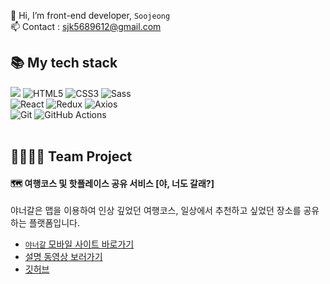 👋 Hi, I’m front-end developer, `Soojeong`<br/>
📫 Contact : sjk5689612@gmail.com


## 📚 My tech stack 
<div display=flex>
<img src="https://img.shields.io/badge/javascript-F7DF1E?style=for-the-badge&logo=javascript&logoColor=black">
<img alt="HTML5" src ="https://img.shields.io/badge/HTML5-E34F26.svg?&style=for-the-badge&logo=HTML5&logoColor=white"/>
<img alt="CSS3" src ="https://img.shields.io/badge/CSS3-1572B6.svg?&style=for-the-badge&logo=CSS3&logoColor=white"/>
<img alt="Sass" src ="https://img.shields.io/badge/Sass-CC6699.svg?&style=for-the-badge&logo=Sass&logoColor=white"/>
</div>
<div display=flex>
<img alt="React" src ="https://img.shields.io/badge/React-61DAFB.svg?&style=for-the-badge&logo=React&logoColor=black"/>
<img alt="Redux" src ="https://img.shields.io/badge/Redux-764ABC.svg?&style=for-the-badge&logo=Redux&logoColor=black"/>
<img alt="Axios" src ="https://img.shields.io/badge/Axios-6F02B5.svg?&style=for-the-badge&logo=Axios&logoColor=white"/>
</div>
<div display=flex>
<img alt="Git" src ="https://img.shields.io/badge/Git-F05032.svg?&style=for-the-badge&logo=Git&logoColor=white"/>
<img alt="GitHub Actions" src ="https://img.shields.io/badge/GitHub Actions-2088FF.svg?&style=for-the-badge&logo=GitHub Actions&logoColor=white"/>
</div>
<br/>
<!---
soojeongkimkr/soojeongkimkr is a ✨ special ✨ repository because its `README.md` (this file) appears on your GitHub profile.
You can click the Preview link to take a look at your changes.
--->

## 👫🧑‍🤝‍🧑 Team Project
<div display=flex>

#### 🗺 여행코스 및 핫플레이스 공유 서비스 [야, 너도 갈래?]
야너갈은 맵을 이용하여 인상 깊었던 여행코스, 일상에서 추천하고 싶었던 장소를 공유하는 플랫폼입니다.
* [`야너갈` 모바일 사이트 바로가기](http://www.yaneogal)<br/>
* [설명 동영상 보러가기](http://www.yaneogal)<br/>
* [깃허브](https://github.com/hanghae99-final-6/FE/blob/master/README.md)<br/>

</div>
